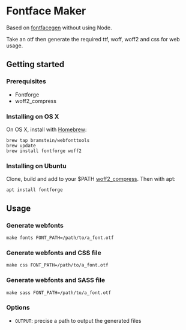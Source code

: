 # Fontface Maker

Based on [fontfacegen](https://github.com/agentk/fontfacegen) without using Node.

Take an otf then generate the required ttf, woff, woff2 and css for web usage.

## Getting started

### Prerequisites
* Fontforge
* woff2_compress

### Installing on OS X
On OS X, install with [Homebrew](http://brew.sh/):

```
brew tap bramstein/webfonttools
brew update
brew install fontforge woff2
```

### Installing on Ubuntu
Clone, build and add to your $PATH [woff2_compress](https://github.com/google/woff2). Then with apt:

```
apt install fontforge
```

## Usage

### Generate webfonts 

```shell
make fonts FONT_PATH=/path/to/a_font.otf
```

### Generate webfonts and CSS file

```shell
make css FONT_PATH=/path/to/a_font.otf
```

### Generate webfonts and SASS file

```shell
make sass FONT_PATH=/path/to/a_font.otf
```

### Options

* `OUTPUT`: precise a path to output the generated files
